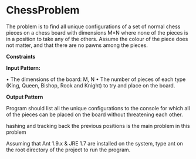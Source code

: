 # ChessProblem

The problem is to find all unique configurations of a set of normal chess pieces on a chess board with dimensions M×N where none of the pieces is in a position to take any of the others. Assume the colour of the piece does not matter, and that there are no pawns among the pieces.

<b>Constraints</b>

<b>Input Pattern:</b>

•	The dimensions of the board: M, N
•	The number of pieces of each type (King, Queen, Bishop, Rook and Knight) to try and place on the board.

<b>Output Pattern</b>

Program should list all the unique configurations to the console for which all of the pieces can be placed on the board without threatening each other.

hashing and tracking back the previous positions is the main problem in this problem

Assuming that Ant 1.9.x & JRE 1.7 are installed on the system, 
type ant on the root directory of the project to run the program.



